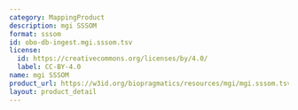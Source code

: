 ```yaml
---
category: MappingProduct
description: mgi SSSOM
format: sssom
id: obo-db-ingest.mgi.sssom.tsv
license:
  id: https://creativecommons.org/licenses/by/4.0/
  label: CC-BY-4.0
name: mgi SSSOM
product_url: https://w3id.org/biopragmatics/resources/mgi/mgi.sssom.tsv
layout: product_detail
---
```

